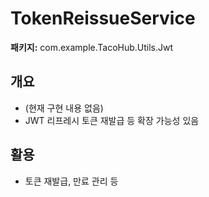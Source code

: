 # TokenReissueService

**패키지:** com.example.TacoHub.Utils.Jwt

## 개요
- (현재 구현 내용 없음)
- JWT 리프레시 토큰 재발급 등 확장 가능성 있음

## 활용
- 토큰 재발급, 만료 관리 등
